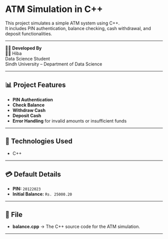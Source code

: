 # ATM Simulation in C++

This project simulates a simple ATM system using C++.  
It includes PIN authentication, balance checking, cash withdrawal, and deposit functionalities.

---

👨‍💻 **Developed By**  
👩‍🎓 Hiba  
Data Science Student  
Sindh University – Department of Data Science  

---

## 📊 Project Features
- **PIN Authentication**
- **Check Balance**
- **Withdraw Cash**
- **Deposit Cash**
- **Error Handling** for invalid amounts or insufficient funds

---

## 🔧 Technologies Used
- C++

---

## 💳 Default Details
- **PIN:** `20122023`
- **Initial Balance:** `Rs. 25000.20`

---

## 📁 File
- **balance.cpp** → The C++ source code for the ATM simulation.

---




